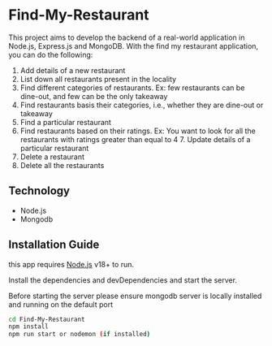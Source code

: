 # Find-My-Restaurant

This project aims to develop the backend of a real-world application in Node.js, Express.js and MongoDB. With the find my restaurant application, you can do the following:

1. Add details of a new restaurant
2. List down all restaurants present in the locality
3. Find different categories of restaurants. Ex: few restaurants can be dine-out, and few can be the only takeaway
4. Find restaurants basis their categories, i.e., whether they are dine-out or takeaway
5. Find a particular restaurant
6. Find restaurants based on their ratings. Ex: You want to look for all the restaurants with ratings greater than equal to 4 7. Update details of a particular restaurant
8. Delete a restaurant
9. Delete all the restaurants

## Technology
- Node.js
- Mongodb

## Installation Guide

this app requires [Node.js](https://nodejs.org/) v18+ to run.

Install the dependencies and devDependencies and start the server.

Before starting the server please ensure mongodb server is locally installed and running on the default port

```sh
cd Find-My-Restaurant
npm install
npm run start or nodemon (if installed)
```
